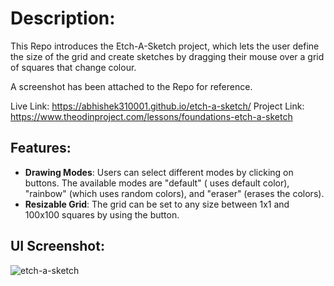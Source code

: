 # Description:
This Repo introduces the Etch-A-Sketch project, which lets the user define the size of the grid and create sketches by dragging their mouse over a grid of squares that change colour.

A screenshot has been attached to the Repo for reference.

Live Link: https://abhishek310001.github.io/etch-a-sketch/
Project Link: https://www.theodinproject.com/lessons/foundations-etch-a-sketch

## Features:

- **Drawing Modes**: Users can select different modes by clicking on buttons. The available modes are "default" ( uses default color), "rainbow" (which uses random colors), and "eraser" (erases the colors).
- **Resizable Grid**: The grid can be set to any size between 1x1 and 100x100 squares by using the button.

## UI Screenshot:
![etch-a-sketch](https://user-images.githubusercontent.com/128154648/228524724-a5b413d9-d25d-4f12-8a49-41787abc1818.png)
